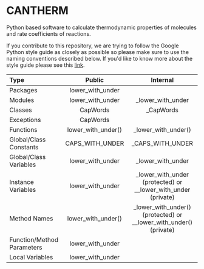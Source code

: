 # CANTHERM
Python based software to calculate thermodynamic properties of molecules and rate coefficients of reactions.


If you contribute to this repository, we are trying to follow the Google Python style guide as closely as possible so please make sure to use the naming conventions described below. If you'd like to know more about the style guide please see this [link](https://google.github.io/styleguide/pyguide.html).

| Type                       | Public             | Internal                                                          |
|:---------------------------|:------------------:|:-----------------------------------------------------------------:|
| Packages                   | lower_with_under   |                                                                   |
| Modules                    | lower_with_under   | _lower_with_under                                                 |
| Classes                    | CapWords           | _CapWords                                                         |
| Exceptions                 | CapWords           |                                                                   |
| Functions	                 | lower_with_under() | _lower_with_under()                                               |
| Global/Class Constants     | CAPS_WITH_UNDER    |	_CAPS_WITH_UNDER                                                  |
| Global/Class Variables     | lower_with_under   |	_lower_with_under                                                 |
| Instance Variables         | lower_with_under   |	_lower_with_under (protected) or __lower_with_under (private)     |
| Method Names               | lower_with_under() | _lower_with_under() (protected) or __lower_with_under() (private) |
| Function/Method Parameters | lower_with_under	  |                                                                   |
| Local Variables            | lower_with_under   |                                                                   |
